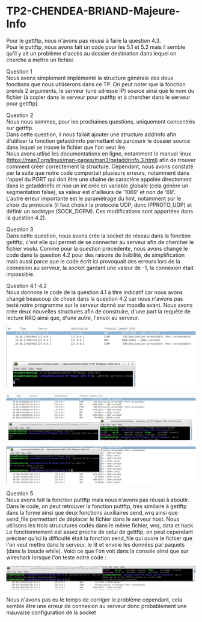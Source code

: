 # TP2-CHENDEA-BRIAND-Majeure-Info
Pour le gettftp, nous n'avons pas réussi à faire la question 4.3.  
Pour le puttftp, nous avons fait un code pour les 5.1 et 5.2 mais il semble qu'il y ait un problème d'accès au dossier destination dans lequel on cherche à mettre un fichier.  

Question 1  
Nous avons simplement implémenté la structure générale des deux fonctions que nous utiliserons dans ce TP. 
On peut noter que la fonction prends 2 arguments, le serveur (une adresse IP) source ainsi que le nom du fichier (à copier dans le serveur pour puttftp et à chercher dans le serveur pour gettftp).
  
Question 2  
Nous nous sommes, pour les prochaines questions, uniquement concentrés sur gettftp.  
Dans cette question, il nous fallait ajouter une structure addrinfo afin d'utiliser la fonction getaddrinfo permettant de parcourir le dossier source dans lequel se trouve le fichier que l'on veut lire.  
Nous avons utlisé les documentations en ligne, notamment le manuel linux (https://man7.org/linux/man-pages/man3/getaddrinfo.3.html) afin de trouver comment créer correctement la structure. Cependant, nous avons constaté par la suite que notre code comportait plusieurs erreurs, notamment dans l'appel du PORT qui doit être une chaine de caractère appelée directement dans le getaddrinfo et non un int crée en variable globale (cela génère un segmentation false), sa valeur est d'ailleurs de '1069' et non de '69'.  
L'autre erreur importante est le paramètrage du hint, notamment sur le choix du protocole (il faut choisir le protocole UDP, donc IPPROTO_UDP) et définir un socktype (SOCK_DGRM). Ces modifications sont apportées dans la question 4.2).  
  
Question 3  
Dans cette question, nous avons crée la socket de réseau dans la fonction gettftp, c'est elle qui permet de se connecter au serveur afin de chercher le fichier voulu. Comme pour la question précédente, nous avons changé le code dans la question 4.2 pour des raisons de lisibilité, de simplification mais aussi parce que le code écrit ici provoquait des erreurs lors de la connexion au serveur, la socket gardant une valeur de -1, la connexion était impossible.  
  
Question 4.1-4.2  
Nous donnons le code de la question 4.1 à titre indicatif car nous avons changé beaucoup de chose dans la question 4.2 car nous n'avions pas testé notre programme sur le serveur donné sur moodle avant.
Nous avons crée deux nouvelles structures afin de construire, d'une part la requête de lecture RRQ ainsi que, d'une autre, l'envoi au serveur.  

![Q4-1](screen/Q4-1.png)
  
![Q4-2](screen/Q4-2.png)  

![Q4-3](screen/Q4-3.png)  
  
Question 5  
Nous avons fait la fonction puttftp mais nous n'avons pas réussi à aboutir. Dans le code, on peut retrouver la fonction puttftp, très similaire à gettftp dans la forme ainsi que deux fonctions auxiliaires send_wrq ainsi que send_file permettant de déplacer le fichier dans le serveur host. Nous utilisons les trois strucutures codés dans le même fichier, wrq, data et hack. Le fonctionnement est assez proche de celui de gettftp, on peut cependant préciser qu'ici la difficulté était la fonction send_file qui ouvre le fichier que l'on veut mettre dans le serveur, le lit et envoie les données par paquets (dans la boucle while). Voici ce que l'on voit dans la console ainsi que sur wireshark lorsque l'on teste notre code :  
  
![Q5](screen/Q5-2.png)  
  
Nous n'avons pas eu le temps de corriger le problème cependant, cela semble être une erreur de connexion au serveur donc probablement une mauvaise configuration de la socket
